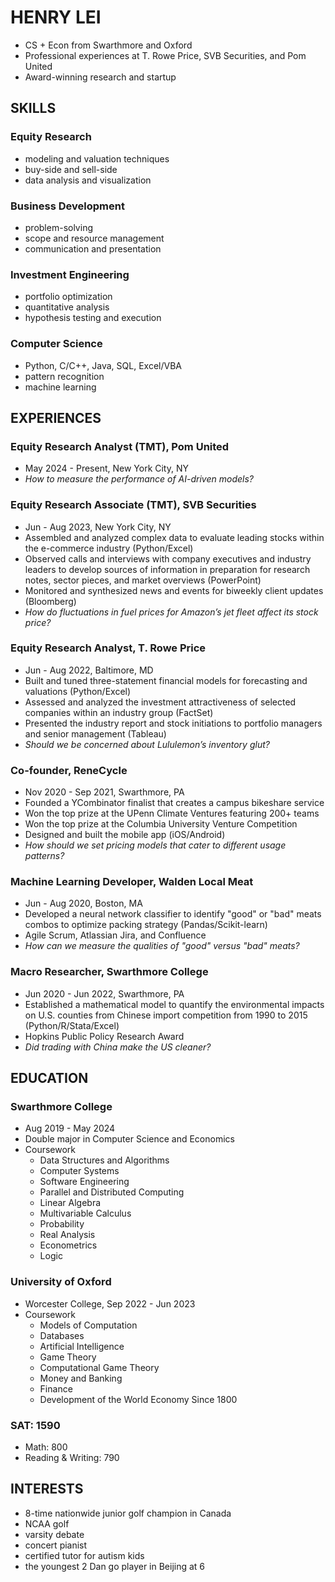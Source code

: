 # HENRY LEI
- CS + Econ from Swarthmore and Oxford
- Professional experiences at T. Rowe Price, SVB Securities, and Pom United
- Award-winning research and startup

## SKILLS
### Equity Research
  - modeling and valuation techniques
  - buy-side and sell-side
  - data analysis and visualization

### Business Development
  - problem-solving
  - scope and resource management
  - communication and presentation

### Investment Engineering
  - portfolio optimization
  - quantitative analysis
  - hypothesis testing and execution

### Computer Science
  - Python, C/C++, Java, SQL, Excel/VBA
  - pattern recognition
  - machine learning

## EXPERIENCES
### Equity Research Analyst (TMT), Pom United
- May 2024 - Present, New York City, NY
- _How to measure the performance of AI-driven models?_

### Equity Research Associate (TMT), SVB Securities
- Jun - Aug 2023, New York City, NY
- Assembled and analyzed complex data to evaluate leading stocks within the e-commerce industry (Python/Excel)
- Observed calls and interviews with company executives and industry leaders to develop sources of information in preparation for research notes, sector pieces, and market overviews (PowerPoint)
- Monitored and synthesized news and events for biweekly client updates (Bloomberg)
- _How do fluctuations in fuel prices for Amazon’s jet fleet affect its stock price?_

### Equity Research Analyst, T. Rowe Price
- Jun - Aug 2022, Baltimore, MD
- Built and tuned three-statement financial models for forecasting and valuations (Python/Excel)
- Assessed and analyzed the investment attractiveness of selected companies within an industry group (FactSet)
- Presented the industry report and stock initiations to portfolio managers and senior management (Tableau)
- _Should we be concerned about Lululemon’s inventory glut?_

### Co-founder, ReneCycle
- Nov 2020 - Sep 2021, Swarthmore, PA
- Founded a YCombinator finalist that creates a campus bikeshare service
- Won the top prize at the UPenn Climate Ventures featuring 200+ teams
- Won the top prize at the Columbia University Venture Competition
- Designed and built the mobile app (iOS/Android)
- _How should we set pricing models that cater to different usage patterns?_

### Machine Learning Developer, Walden Local Meat
- Jun - Aug 2020, Boston, MA
- Developed a neural network classifier to identify "good" or "bad" meats combos to optimize packing strategy (Pandas/Scikit-learn)
- Agile Scrum, Atlassian Jira, and Confluence
- _How can we measure the qualities of "good" versus "bad" meats?_

### Macro Researcher, Swarthmore College
- Jun 2020 - Jun 2022, Swarthmore, PA
- Established a mathematical model to quantify the environmental impacts on U.S. counties from Chinese import competition from 1990 to 2015 (Python/R/Stata/Excel)
- Hopkins Public Policy Research Award
- _Did trading with China make the US cleaner?_

## EDUCATION
### Swarthmore College
- Aug 2019 - May 2024
- Double major in Computer Science and Economics
- Coursework
  - Data Structures and Algorithms
  - Computer Systems
  - Software Engineering
  - Parallel and Distributed Computing
  - Linear Algebra
  - Multivariable Calculus
  - Probability
  - Real Analysis
  - Econometrics
  - Logic

### University of Oxford
- Worcester College, Sep 2022 - Jun 2023
- Coursework
  - Models of Computation
  - Databases
  - Artificial Intelligence
  - Game Theory
  - Computational Game Theory
  - Money and Banking
  - Finance
  - Development of the World Economy Since 1800

### SAT: 1590
- Math: 800
- Reading & Writing: 790

## INTERESTS
- 8-time nationwide junior golf champion in Canada
- NCAA golf
- varsity debate
- concert pianist
- certified tutor for autism kids
- the youngest 2 Dan go player in Beijing at 6
